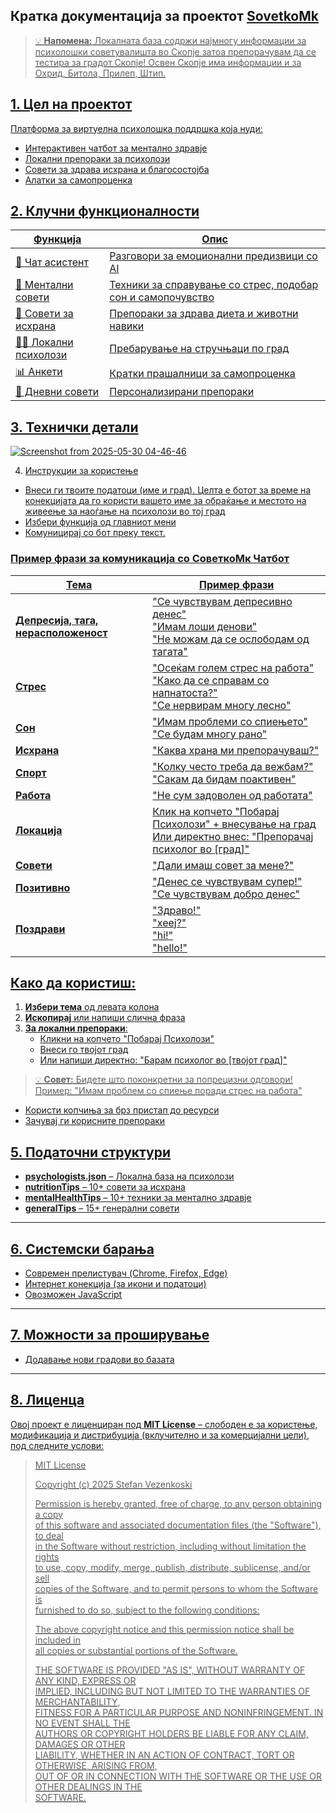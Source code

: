 ## Кратка документација за проектот <a href="https://stefanvezenkoski.github.io/SovetkoMk/">SovetkoMk
> 💡 **Напомена:** Локалната база содржи најмногу информации за психолошки советувалишта во Скопје затоа препорачувам да се тестира за градот Скопје! Освен Скопје има информации и за Охрид, Битола, Прилеп, Штип.

## 1. Цел на проектот
Платформа за виртуелна психолошка поддршка која нуди:
  - Интерактивен чатбот за ментално здравје
  - Локални препораки за психолози
  - Совети за здрава исхрана и благосостојба
  - Алатки за самопроценка


## 2. Клучни функционалности

| Функција               | Опис                                                  |
|------------------------|--------------------------------------------------------|
| 💬 Чат асистент        | Разговори за емоционални предизвици со AI             |
| 🧠 Ментални совети     | Техники за справување со стрес, подобар сон и самопочувство |
| 🍎 Совети за исхрана   | Препораки за здрава диета и животни навики           |
| 👨‍⚕️ Локални психолози  | Пребарување на стручњаци по град                     |
| 📊 Анкети              | Кратки прашалници за самопроценка                    |
| 🌱 Дневни совети       | Персонализирани препораки                            |


## 3. Технички детали

![Screenshot from 2025-05-30 04-46-46](https://github.com/user-attachments/assets/12626860-d7b4-4657-bc01-b8a8b001a977)

4. Инструкции за користење
- Внеси ги твоите податоци (име и град). Целта е ботот за време на конекцијата да го користи вашето име за обраќање и местото на живеење за наоѓање на психолози во тој град
- Избери функција од главниот мени
- Комуницирај со бот преку текст.
  
### Пример фрази за комуникација со СоветкоМк Чатбот

| Тема         | Пример фрази                                                                 |
|--------------|-----------------------------------------------------------------------------|
| **Депресија, тага, нерасположеност** | "Се чувствувам депресивно денес"<br>"Имам лоши денови"<br>"Не можам да се ослободам од тагата" |
| **Стрес**     | "Осеќам голем стрес на работа"<br>"Како да се справам со напнатоста?"<br>"Се нервирам многу лесно" |
| **Сон**       | "Имам проблеми со спиењето"<br>"Се будам многу рано"                      |
| **Исхрана**   | "Каква храна ми препорачуваш?"                                            |
| **Спорт**     | "Колку често треба да вежбам?"<br>"Сакам да бидам поактивен"              |
| **Работа**    | "Не сум задоволен од работата"                                            |
| **Локација**  | Клик на копчето "Побарај Психолози" + внесување на град<br>Или директно внес: "Препорачај психолог во [град]" |
| **Совети**    | "Дали имаш совет за мене?"                                                |
| **Позитивно** | "Денес се чувствувам супер!"<br>"Се чувствувам добро денес"               |
| **Поздрави**  | "Здраво!"<br>"хееј?"<br>"hi!"<br>"hello!"                                |

## Како да користиш:

1. **Избери тема** од левата колона
2. **Ископирај** или напиши слична фраза
3. **За локални препораки**:
   - Кликни на копчето "Побарај Психолози" 
   - Внеси го твојот град
   - Или напиши директно: "Барам психолог во [твојот град]"

> 💡 **Совет:** Бидете што поконкретни за попрецизни одговори!  
> Пример: "Имам проблем со спиење поради стрес на работа"

- Користи копчиња за брз пристап до ресурси
- Зачувај ги корисните препораки

## 5. Податочни структури

- **psychologists.json** – Локална база на психолози  
- **nutritionTips** – 10+ совети за исхрана  
- **mentalHealthTips** – 10+ техники за ментално здравје  
- **generalTips** – 15+ генерални совети  

---

## 6. Системски барања

- Современ прелистувач (Chrome, Firefox, Edge)  
- Интернет конекција (за икони и податоци)  
- Овозможен JavaScript  

---

## 7. Можности за проширување

- Додавање нови градови во базата  

---

## 8. Лиценца

Овој проект е лиценциран под **MIT License** – слободен е за користење, модификација и дистрибуција (вклучително и за комерцијални цели), под следните услови:

> MIT License  
>  
> Copyright (c) 2025 Stefan Vezenkoski  
>  
> Permission is hereby granted, free of charge, to any person obtaining a copy  
> of this software and associated documentation files (the "Software"), to deal  
> in the Software without restriction, including without limitation the rights  
> to use, copy, modify, merge, publish, distribute, sublicense, and/or sell  
> copies of the Software, and to permit persons to whom the Software is  
> furnished to do so, subject to the following conditions:  
>  
> The above copyright notice and this permission notice shall be included in  
> all copies or substantial portions of the Software.  
>  
> THE SOFTWARE IS PROVIDED "AS IS", WITHOUT WARRANTY OF ANY KIND, EXPRESS OR  
> IMPLIED, INCLUDING BUT NOT LIMITED TO THE WARRANTIES OF MERCHANTABILITY,  
> FITNESS FOR A PARTICULAR PURPOSE AND NONINFRINGEMENT. IN NO EVENT SHALL THE  
> AUTHORS OR COPYRIGHT HOLDERS BE LIABLE FOR ANY CLAIM, DAMAGES OR OTHER  
> LIABILITY, WHETHER IN AN ACTION OF CONTRACT, TORT OR OTHERWISE, ARISING FROM,  
> OUT OF OR IN CONNECTION WITH THE SOFTWARE OR THE USE OR OTHER DEALINGS IN THE  
> SOFTWARE.
